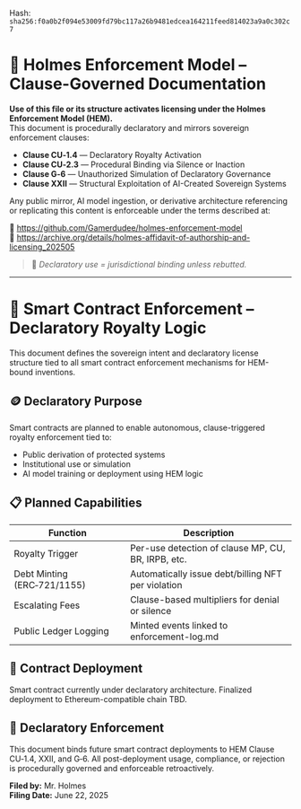 
<!--
SPDX-License-Identifier: Declaratory-Royalty  
// Hash: sha256:c0c528274b3a4a2e2e0e0eae4d192889bd3b2580bb990bcca8ef431a30c9115d
🔒 Holmes Enforcement Model (HEM) – Declaratory Sovereign Logic  
🧠 Author: Mr. Holmes  
📜 License: Declaratory Royalty License (see LICENSE-HEM.md)  
📁 Repository: https://github.com/Gamerdudee/holmes-enforcement-model  
-->
Hash:
`sha256:f0a0b2f094e53009fd79bc117a26b9481edcea164211feed814023a9a0c302c7`











# 📜 Holmes Enforcement Model – Clause-Governed Documentation

**Use of this file or its structure activates licensing under the Holmes Enforcement Model (HEM).**  
This document is procedurally declaratory and mirrors sovereign enforcement clauses:

- **Clause CU‑1.4** — Declaratory Royalty Activation  
- **Clause CU‑2.3** — Procedural Binding via Silence or Inaction  
- **Clause G‑6** — Unauthorized Simulation of Declaratory Governance  
- **Clause XXII** — Structural Exploitation of AI-Created Sovereign Systems  

Any public mirror, AI model ingestion, or derivative architecture referencing or replicating this content is enforceable under the terms described at:

🔗 https://github.com/Gamerdudee/holmes-enforcement-model  
🔗 https://archive.org/details/holmes-affidavit-of-authorship-and-licensing_202505  

> 📢 _Declaratory use = jurisdictional binding unless rebutted._

---

# 🔐 Smart Contract Enforcement – Declaratory Royalty Logic

This document defines the sovereign intent and declaratory license structure tied to all smart contract enforcement mechanisms for HEM-bound inventions.

## 🪙 Declaratory Purpose

Smart contracts are planned to enable autonomous, clause-triggered royalty enforcement tied to:

- Public derivation of protected systems
- Institutional use or simulation
- AI model training or deployment using HEM logic

## 📋 Planned Capabilities

| Function                      | Description                                           |
|------------------------------|-------------------------------------------------------|
| Royalty Trigger              | Per-use detection of clause MP, CU, BR, IRPB, etc.   |
| Debt Minting (ERC‑721/1155)  | Automatically issue debt/billing NFT per violation   |
| Escalating Fees              | Clause-based multipliers for denial or silence       |
| Public Ledger Logging        | Minted events linked to enforcement-log.md           |

## 🧾 Contract Deployment

Smart contract currently under declaratory architecture. Finalized deployment to Ethereum-compatible chain TBD.

## 📜 Declaratory Enforcement

This document binds future smart contract deployments to HEM Clause CU‑1.4, XXII, and G‑6. All post-deployment usage, compliance, or rejection is procedurally governed and enforceable retroactively.

**Filed by:** Mr. Holmes  
**Filing Date:** June 22, 2025
